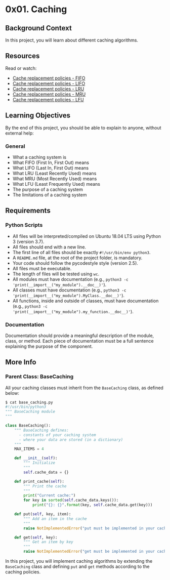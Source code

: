 # 0x01. Caching

## Background Context
In this project, you will learn about different caching algorithms.

## Resources
Read or watch:
- [Cache replacement policies - FIFO](#)
- [Cache replacement policies - LIFO](#)
- [Cache replacement policies - LRU](#)
- [Cache replacement policies - MRU](#)
- [Cache replacement policies - LFU](#)

## Learning Objectives
By the end of this project, you should be able to explain to anyone, without external help:

### General
- What a caching system is
- What FIFO (First In, First Out) means
- What LIFO (Last In, First Out) means
- What LRU (Least Recently Used) means
- What MRU (Most Recently Used) means
- What LFU (Least Frequently Used) means
- The purpose of a caching system
- The limitations of a caching system

## Requirements

### Python Scripts
- All files will be interpreted/compiled on Ubuntu 18.04 LTS using Python 3 (version 3.7).
- All files should end with a new line.
- The first line of all files should be exactly `#!/usr/bin/env python3`.
- A `README.md` file, at the root of the project folder, is mandatory.
- Your code should follow the pycodestyle style (version 2.5).
- All files must be executable.
- The length of files will be tested using `wc`.
- All modules must have documentation (e.g., `python3 -c 'print(__import__("my_module").__doc__)'`).
- All classes must have documentation (e.g., `python3 -c 'print(__import__("my_module").MyClass.__doc__)'`).
- All functions, inside and outside of classes, must have documentation (e.g., `python3 -c 'print(__import__("my_module").my_function.__doc__)'`).

### Documentation
Documentation should provide a meaningful description of the module, class, or method. Each piece of documentation must be a full sentence explaining the purpose of the component.

## More Info

### Parent Class: BaseCaching
All your caching classes must inherit from the `BaseCaching` class, as defined below:

```python
$ cat base_caching.py
#!/usr/bin/python3
""" BaseCaching module
"""

class BaseCaching():
    """ BaseCaching defines:
      - constants of your caching system
      - where your data are stored (in a dictionary)
    """
    MAX_ITEMS = 4

    def __init__(self):
        """ Initialize
        """
        self.cache_data = {}

    def print_cache(self):
        """ Print the cache
        """
        print("Current cache:")
        for key in sorted(self.cache_data.keys()):
            print("{}: {}".format(key, self.cache_data.get(key)))

    def put(self, key, item):
        """ Add an item in the cache
        """
        raise NotImplementedError("put must be implemented in your cache class")

    def get(self, key):
        """ Get an item by key
        """
        raise NotImplementedError("get must be implemented in your cache class")
```

In this project, you will implement caching algorithms by extending the `BaseCaching` class and defining `put` and `get` methods according to the caching policies.
